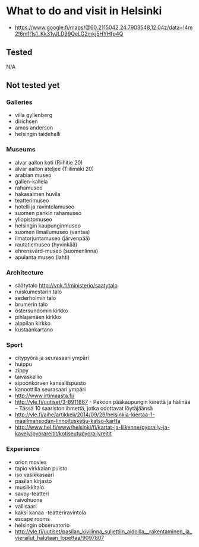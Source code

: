 # What to do and visit in Helsinki

* https://www.google.fi/maps/@60.2115042,24.7903548,12.04z/data=!4m2!6m1!1s1_Kk31vJLD99QeLG2mkj5HYHfp4Q

## Tested

N/A

## Not tested yet

### Galleries

* villa gyllenberg
* dirichsen
* amos anderson
* helsingin taidehalli

### Museums

* alvar aallon koti (Riihitie 20)
* alvar aallon ateljee (Tiilimäki 20)
* arabian museo
* gallen-kallela
* rahamuseo
* hakasalmen huvila
* teatterimuseo
* hotelli ja ravintolamuseo
* suomen pankin rahamuseo
* yliopistomuseo
* helsingin kaupunginmuseo
* suomen ilmailumuseo (vantaa)
* ilmatorjuntamuseo (järvenpää)
* rautatiemuseo (hyvinkää)
* ehrensvärd-museo (suomenlinna)
* apulanta museo (lahti)

### Architecture

* säätytalo http://vnk.fi/ministerio/saatytalo
* ruiskumestarin talo
* sederholmin talo
* brumerin talo
* östersundomin kirkko
* pihlajamäen kirkko
* alppilan kirkko
* kustaankartano

### Sport

* citypyörä ja seurasaari ympäri
* huippu
* zippy
* taivaskallio
* sipoonkorven kansallispuisto
* kanoottilla seurasaari ympäri
* http://www.irtimaasta.fi/
* http://yle.fi/uutiset/3-8911867 - Pakoon pääkaupungin kiirettä ja hälinää – Tässä 10 saariston ihmettä, jotka odottavat löytäjäänsä
* http://yle.fi/aihe/artikkeli/2014/09/29/helsinkia-kiertaa-1-maailmansodan-linnoitusketju-katso-kartta
* http://www.hel.fi/www/helsinki/fi/kartat-ja-liikenne/pyoraily-ja-kavely/pyorareitit/kotiseutupyorailyreitit

### Experience

* orion movies
* tapio virkkalan puisto
* iso vasikkasaari
* pasilan kirjasto
* musiikkitalo
* savoy-teatteri
* raivohuone
* vallisaari
* kaksi kanaa -teatteriravintola
* escape rooms
* helsingin observatorio
* http://yle.fi/uutiset/pasilan_kivilinna_suljettiin_aidoilla__rakentaminen_ja_vierailut_halutaan_lopettaa/9097807
